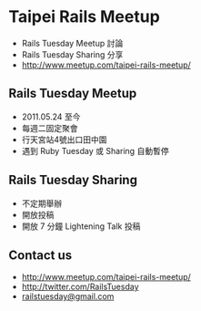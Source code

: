 # Taipei Rails Meetup

* Rails Tuesday Meetup 討論
* Rails Tuesday Sharing 分享
* http://www.meetup.com/taipei-rails-meetup/

## Rails Tuesday Meetup

* 2011.05.24 至今
* 每週二固定聚會
* 行天宮站4號出口田中園
* 遇到 Ruby Tuesday 或 Sharing 自動暫停

## Rails Tuesday Sharing

* 不定期舉辦
* 開放投稿
* 開放 7 分鐘 Lightening Talk 投稿

## Contact us

* http://www.meetup.com/taipei-rails-meetup/
* http://twitter.com/RailsTuesday
* railstuesday@gmail.com
